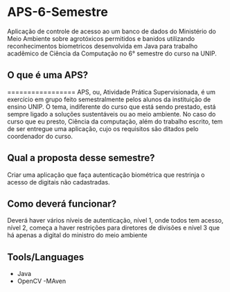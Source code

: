# APS-6-Semestre
Aplicação de controle de acesso ao um banco de dados do Ministério do Meio Ambiente sobre agrotóxicos permitidos e banidos utilizando reconhecimentos biometricos desenvolvida em Java para trabalho acadêmico de Ciência da Computação no 6° semestre do curso na UNIP.

## O que é uma APS?
=================
APS, ou, Atividade Prática Supervisionada, é um exercício em grupo feito semestralmente pelos alunos da instituição de ensino UNIP. O tema, indiferente do curso que está sendo prestado, está sempre ligado a soluções sustentáveis ou ao meio ambiente.
No caso do curso que eu presto, Ciência da computação, além do trabalho escrito, tem de ser entregue uma aplicação, cujo os requisitos são ditados pelo coordenador do curso.

Qual a proposta desse semestre?
-----------
Criar uma aplicação que faça autenticação biométrica que restrinja o acesso de digitais não cadastradas.

Como deverá funcionar?
-----------
Deverá haver vários níveis de autenticação, nível 1, onde todos tem acesso, nível 2, começa a haver restrições para diretores de divisões e nível 3 que há apenas a digital do ministro do meio ambiente


Tools/Languages
-----------
- Java
- OpenCV
-MAven
